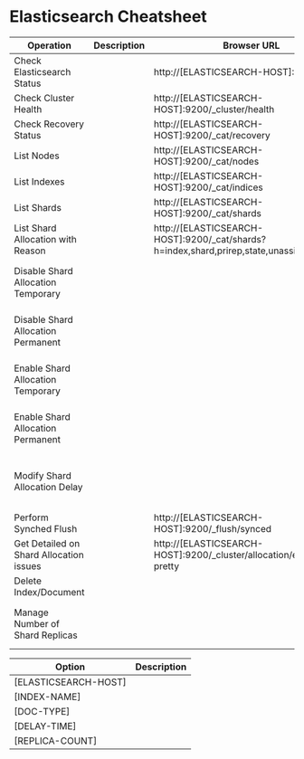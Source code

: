 # Elasticsearch Cheatsheet

| Operation | Description |Browser URL | Curl Command | Responce |
| ----------|-------------|------------|--------------|----------|
| Check Elasticsearch Status || http://[ELASTICSEARCH-HOST]:9200 | ``curl -XGET http://[ELASTICSEARCH-HOST]:9200`` ||
| Check Cluster Health || http://[ELASTICSEARCH-HOST]:9200/_cluster/health | ``curl -XGET http://[ELASTICSEARCH-HOST]:9200/_cluster/health`` ||
| Check Recovery Status || http://[ELASTICSEARCH-HOST]:9200/_cat/recovery | ``curl -XGET http://[ELASTICSEARCH-HOST]:9200/_cat/recovery"`` ||
| List Nodes || http://[ELASTICSEARCH-HOST]:9200/_cat/nodes | ``curl XGET http://[ELASTICSEARCH-HOST]:9200/_cat/nodes`` ||
| List Indexes || http://[ELASTICSEARCH-HOST]:9200/_cat/indices | ``curl -XGET http://[ELASTICSEARCH-HOST]:9200/_cat/indices`` ||
| List Shards || http://[ELASTICSEARCH-HOST]:9200/_cat/shards | ``curl -XGET http://[ELASTICSEARCH-HOST]:9200/_cat/shards`` ||
| List Shard Allocation with Reason || http://[ELASTICSEARCH-HOST]:9200/_cat/shards?h=index,shard,prirep,state,unassigned.reason | ``curl -XGET http://[ELASTICSEARCH-HOST]:9200/_cat/shards?h=index,shard,prirep,state,unassigned.reason`` ||
| Disable Shard Allocation Temporary ||| ``curl -XPUT http://[ELASTICSEARCH-HOST]:9200/_cluster/settings -H 'Content-Type: application/json' -d '{ "transient": {"cluster.routing.allocation.enable": "none"}}'`` ||
| Disable Shard Allocation Permanent ||| ``curl -XPUT http://[ELASTICSEARCH-HOST]:9200/_cluster/settings -H 'Content-Type: application/json' -d '{ "persistent": {"cluster.routing.allocation.enable": "none"}}'`` ||
| Enable Shard Allocation Temporary ||| ``curl -XPUT http://[ELASTICSEARCH-HOST]:9200/_cluster/settings -H 'Content-Type: application/json' -d '{ "transient": {"cluster.routing.allocation.enable": "null"}}'`` ||
| Enable Shard Allocation Permanent ||| ``curl -XPUT http://[ELASTICSEARCH-HOST]:9200/_cluster/settings -H 'Content-Type: application/json' -d '{ "persistent": {"cluster.routing.allocation.enable": "null"}}'`` ||
| Modify Shard Allocation Delay ||| ``curl -XPUT http://[ELASTICSEARCH-HOST]:9200/[INDEX-NAME]/_settings' -H 'Content-Type: application/json' -d '{"settings": {"index.unassigned.node_left.delayed_timeout": "[DELAY-TIME]s"}}'``||
| Perform Synched Flush || http://[ELASTICSEARCH-HOST]:9200/_flush/synced | ``curl -XPOST "[ELASTICSEARCH-HOST]:9200/_flush/synced"`` ||
| Get Detailed on Shard Allocation issues || http://[ELASTICSEARCH-HOST]:9200/_cluster/allocation/explain?pretty | ``curl -XGET http://[ELASTICSEARCH-HOST]:9200/_cluster/allocation/explain?pretty`` ||
| Delete Index/Document ||| ``curl -XDELETE  http://[ELASTICSEARCH-HOST]:9200/[INDEX-NAME]/[DOC-TYPE]/[doc-id]`` ||
| Manage Number of Shard Replicas ||| curl -XPUT http://[ELASTICSEARCH-HOST]:9200/[INDEX-NAME]/_settings -H 'Content-Type: application/json' -d '{"number_of_replicas": [REPLICA-COUNT]}'||

| Option | Description |
|--------|-------------|
| [ELASTICSEARCH-HOST] | |
| [INDEX-NAME] | |
| [DOC-TYPE] | |
| [DELAY-TIME] | |
| [REPLICA-COUNT] | |
